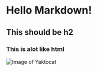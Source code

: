 # Hello Markdown!

## This should be h2

### This is alot like html


![Image of Yaktocat](https://octodex.github.com/images/yaktocat.png)
